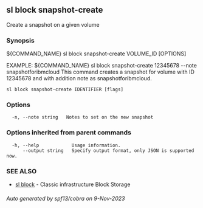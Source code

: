 ## sl block snapshot-create

Create a snapshot on a given volume

### Synopsis

${COMMAND_NAME} sl block snapshot-create VOLUME_ID [OPTIONS]

EXAMPLE:
   ${COMMAND_NAME} sl block snapshot-create 12345678 --note snapshotforibmcloud
   This command creates a snapshot for volume with ID 12345678 and with addition note as snapshotforibmcloud.

```
sl block snapshot-create IDENTIFIER [flags]
```

### Options

```
  -n, --note string   Notes to set on the new snapshot
```

### Options inherited from parent commands

```
  -h, --help            Usage information.
      --output string   Specify output format, only JSON is supported now.
```

### SEE ALSO

* [sl block](sl_block.md)	 - Classic infrastructure Block Storage

###### Auto generated by spf13/cobra on 9-Nov-2023
